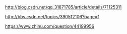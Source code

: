 http://blog.csdn.net/qq_31871785/article/details/71125311



http://bbs.csdn.net/topics/390512106?page=1


https://www.zhihu.com/question/44199956